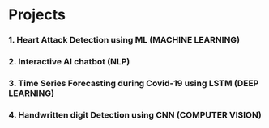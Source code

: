 # Projects
### 1. Heart Attack Detection using ML (MACHINE LEARNING)
### 2. Interactive AI chatbot (NLP)
### 3. Time Series Forecasting during Covid-19 using LSTM (DEEP LEARNING)
### 4. Handwritten digit Detection using CNN (COMPUTER VISION)
